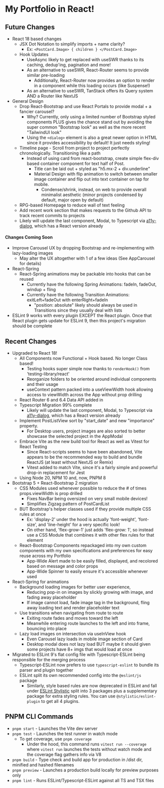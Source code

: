 # My Portfolio in React!

## Future Changes
- React 18 based changes
  - JSX Dot Notation to simplify imports + name clarity?
    - Ex: `<PostCard.Image> { children } </PostCard.Image>`
  - Hook Updates
    - UseAsync likely to get replaced with useSWR thanks to its caching, dedup'ing, pagination and more!
    - As an alternative to useSWR, React-Router seems to provide similar pre-loading
      - Additionally, React-Router now provides an option to render in a component while this loading occurs (like Suspense!)
    - As an alternative to useSWR, TanStack offers its Query system AND a Router like NextJS
- General Design
  - Drop React-Bootstrap and use React Portals to provide modal + a fancier carousel?
    - Why? Currently, only using a limited number of Bootstrap styled components PLUS gives the chance stand out by avoiding
    the super common "Bootstrap look" as well as the more recent "TailwindUI look"
    - Using the `<dialog>` element is also a great newer option in HTML since it provides accessibility by default! It just needs styling!
  - Timeline page - Scroll from project to project perfectly chronologically. Transitioning like a path
    - Instead of using card from react-bootstrap, create simple flex-div based container component for text half of Post.
      - Title can be laid out + styled as "h5.mx-2 + div.underline"
      - Material Design with flip animation to switch between smaller image container and flip out into text container on tap for mobile.
        - Condense/shrink, instead, on web to provide overall minimalist aesthetic (minor projects condensed by default, major open by default)
  - RPG-based Homepage to reduce wall of text feeling
  - Add recent work section that makes requests to the Github API to track recent commits to projects
  - Likely will update the last component, Modal, to Typescript via [a11y-dialog](https://a11y-dialog.netlify.app/), which has a React version already

#### Changes Coming Soon
- Improve Carousel UX by dropping Bootstrap and re-implementing with lazy-loading images
  - May alter the UX altogether with 1 of a few ideas (See AppCarousel for details)
- React-Spring
  - React-Spring animations may be packable into hooks that can be reused
    - Currently have the following Spring Animations: fadeIn, fadeOut, windup + fling
    - Currently have the following Transition Animations: exitLeft+fadeOut with enterRight+fadeIn
      - "position: absolute" likely should always be used in Transitions since they usually deal with lists
- ESLint 9 works with every plugin EXCEPT the React plugin. Once that React plugin gets update for ESLint 9,
then this project's migration should be complete

## Recent Changes
- Upgraded to React 18!
  - All Components now Functional + Hook based. No longer Class based!
    - Testing hooks super simple now thanks to `renderHook()` from 'testing-library/react'
    - Reorganize folders to be oriented around individual components and their usage
    - useContext pattern packed into a useViewWidth hook allowing access to viewWidth across the App without prop drilling
  - React Router 6 and 6.4 Data API added in
  - Typescript Migration 99% complete
    - Likely will update the last component, Modal, to Typescript via [a11y-dialog](https://a11y-dialog.netlify.app/), which has a React version already
  - Implement PostListView sort by "start_date" and new "importance" property. 
    - For Desktop users, project images are also sorted to better showcase the selected project in the AppModal
  - Embrace Vite as the new build tool for React as well as Vitest for React Testing
    - Since React-scripts seems to have been abandoned, Vite appears to be the recommended way to build and bundle ReactJS (at least without NextJS or Remix)
    - Vitest added to match Vite, since it's a fairly simple and powerful drop-in replacement for Jest
  - Using Node 20, NPM 10 and, now, PNPM 8
- Bootstrap 5 + React-Bootstrap 2 migration
  - CSS Modules used whenever possible to reduce the # of times props.viewWidth is prop drilled
    - Fixes NavBar being oversized on very small mobile devices!
    - Simplifies Zigzag pattern of PostCardList
  - BUT Bootstrap's helper classes used if they provide multiple CSS rules at once
    - Ex: 'display-2' under the hood is actually 'font-weight', 'font-size', and 'line-height' for a very specific look!
    - On other hand, 'flex-grow-1' just adds 'flex-grow: 1', so instead use a CSS Module that combines it with other flex rules for that element
  - React-Bootstrap Components repackaged into my own custom components with my own specifications and preferences for easy reuse across my Portfolio
    - App-Wide Alert made to be easily filled, displayed, and recolored based on message and color props
    - App-Wide Spinner to easily ensure it's accessible whenever used
- React-Spring for animations
  - Background loading images for better user experience, 
    - Reducing pop-in on images by slickly growing with image, and fading away placeholder
    - If image cannot load, fade image tag in the background, fling away loading text and render placeholder text
  - Use transitions when navigating from route to route
    - Exiting route fades and moves toward the left
    - Meanwhile entering route launches to the left and into frame, bouncing into place
  - Lazy load images on intersection via useInView hook
    - Even Carousel lazy loads in mobile image section of Card 
    - Desktop modal does not lazy load BUT maybe it should given some projects have 8+ imgs that would load at once
- Migrated to ESLint 9's flat config file with Typescript-ESLint being responsible for the merging process
  - Typescript-ESLint now prefers to use `typescript-eslint` to bundle its parser and plugin together
  - ESLint split its own recommended config into the `@eslint/js` package
    - Similarly, style based rules are now deprecated in ESLint and fall under [ESLint Stylistic](https://eslint.style/guide/getting-started)
    split into 3 packages plus a supplementary package for extra styling rules. You can use `@stylistic/eslint-plugin` to get all 4 plugins.

## PNPM CLI Commands
- `pnpm start` - Launches the Vite dev server
- `pnpm test` - Launches the test runner in watch mode
  - To get coverage, use `pnpm coverage`
    - Under the hood, this command runs `vitest run --coverage` where `vitest run` launches the tests without watch mode and
    the coverage flag gathers info via V8
- `pnpm build` - Type check and build app for production in /dist dir, minified and hashed filenames
- `pnpm preview` - Launches a production build locally for preview purposes only
- `pnpm lint` - Runs ESLint/Typescript-ESLint against all TS and TSX files
